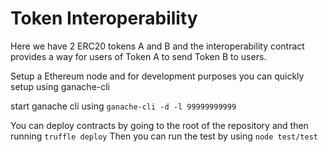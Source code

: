 # Token Interoperability

Here we have 2 ERC20 tokens A and B and the interoperability contract provides a way for users of Token A to send Token B to users.

Setup a Ethereum node and for development purposes you can quickly setup using ganache-cli

start ganache cli using `ganache-cli -d -l 99999999999`

You can deploy contracts by going to the root of the repository and then running `truffle deploy`
Then you can run the test by using `node test/test`